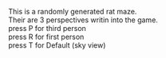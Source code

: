 This is a randomly generated rat maze.<br />
Their are 3 perspectives writin into the game.<br />
press P for third person<br />
press R for first person<br />
press T for Default (sky view)<br />
